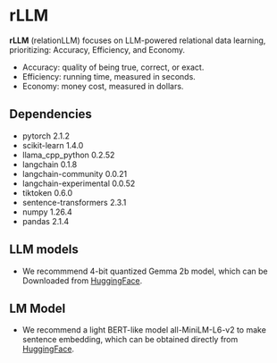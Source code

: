 # rLLM

**rLLM** (relationLLM) focuses on LLM-powered relational data learning, prioritizing: Accuracy, Efficiency, and Economy.

- Accuracy: quality of being true, correct, or exact.
- Efficiency: running time, measured in seconds.
- Economy: money cost, measured in dollars.

## Dependencies

- pytorch	2.1.2
- scikit-learn	1.4.0
- llama_cpp_python	0.2.52
- langchain	0.1.8
- langchain-community	0.0.21
- langchain-experimental	0.0.52
- tiktoken	0.6.0
- sentence-transformers	2.3.1
- numpy	1.26.4
- pandas	2.1.4

## LLM models

- We recommmend 4-bit quantized Gemma 2b model, which can be Downloaded from [HuggingFace](https://huggingface.co/lmstudio-ai/gemma-2b-it-GGUF/blob/main/gemma-2b-it-q4_k_m.gguf).

## LM Model

- We recommend a light BERT-like model all-MiniLM-L6-v2 to make sentence embedding, which can be obtained directly from [HuggingFace](https://huggingface.co/sentence-transformers/all-MiniLM-L6-v2).
